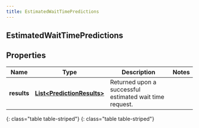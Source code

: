 ```yaml
---
title: EstimatedWaitTimePredictions
---
```

## EstimatedWaitTimePredictions


## Properties

| Name | Type | Description | Notes |
| ------------ | ------------- | ------------- | ------------- |
| **results** | [**List&lt;PredictionResults&gt;**](PredictionResults.html) | Returned upon a successful estimated wait time request. |  |
{: class="table table-striped"}
{: class="table table-striped"}


